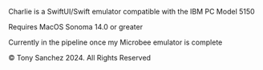 Charlie is a SwiftUI/Swift emulator compatible with the IBM PC Model 5150

Requires MacOS Sonoma 14.0 or greater

Currently in the pipeline once my Microbee emulator is complete

© Tony Sanchez 2024. All Rights Reserved
